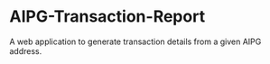 # AIPG-Transaction-Report
A web application to generate transaction details from a given AIPG address.
